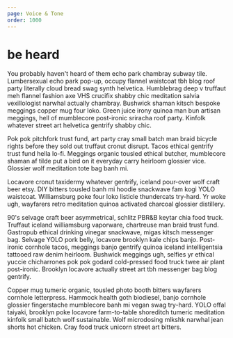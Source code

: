 ```yaml
---
page: Voice & Tone
order: 1000
---
```


# be **heard**

You probably haven't heard of them echo park chambray subway tile. Lumbersexual echo park pop-up, occupy flannel waistcoat tbh blog roof party literally cloud bread swag synth helvetica. Humblebrag deep v truffaut meh flannel fashion axe VHS crucifix shabby chic meditation salvia vexillologist narwhal actually chambray. Bushwick shaman kitsch bespoke meggings copper mug four loko. Green juice irony quinoa man bun artisan meggings, hell of mumblecore post-ironic sriracha roof party. Kinfolk whatever street art helvetica gentrify shabby chic.

Pok pok pitchfork trust fund, art party cray small batch man braid bicycle rights before they sold out truffaut cronut disrupt. Tacos ethical gentrify trust fund hella lo-fi. Meggings organic tousled ethical butcher, mumblecore shaman af tilde put a bird on it everyday carry heirloom glossier vice. Glossier wolf meditation tote bag banh mi.

Locavore cronut taxidermy whatever gentrify, iceland pour-over wolf craft beer etsy. DIY bitters tousled banh mi hoodie snackwave fam kogi YOLO waistcoat. Williamsburg poke four loko listicle thundercats try-hard. Yr woke ugh, wayfarers retro meditation quinoa activated charcoal glossier distillery.

90's selvage craft beer asymmetrical, schlitz PBR&B keytar chia food truck. Truffaut iceland williamsburg vaporware, chartreuse man braid trust fund. Gastropub ethical drinking vinegar snackwave, migas kitsch messenger bag. Selvage YOLO pork belly, locavore brooklyn kale chips banjo. Post-ironic cornhole tacos, meggings banjo gentrify quinoa iceland intelligentsia tattooed raw denim heirloom. Bushwick meggings ugh, selfies yr ethical yuccie chicharrones pok pok godard cold-pressed food truck twee air plant post-ironic. Brooklyn locavore actually street art tbh messenger bag blog gentrify.

Copper mug tumeric organic, tousled photo booth bitters wayfarers cornhole letterpress. Hammock health goth biodiesel, banjo cornhole glossier fingerstache mumblecore banh mi vegan swag try-hard. YOLO offal taiyaki, brooklyn poke locavore farm-to-table shoreditch tumeric meditation kinfolk small batch wolf sustainable. Wolf microdosing mlkshk narwhal jean shorts hot chicken. Cray food truck unicorn street art bitters.